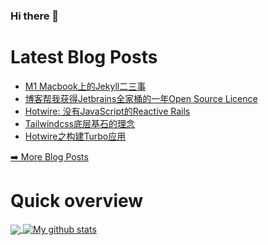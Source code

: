 ### Hi there 👋

<!--
**xfyuan/xfyuan** is a ✨ _special_ ✨ repository because its `README.md` (this file) appears on your GitHub profile.

Here are some ideas to get you started:

- 🔭 I’m currently working on ...
- 🌱 I’m currently learning ...
- 👯 I’m looking to collaborate on ...
- 🤔 I’m looking for help with ...
- 💬 Ask me about ...
- 📫 How to reach me: ...
- 😄 Pronouns: ...
- ⚡ Fun fact: ...
-->

# Latest Blog Posts
<!-- BLOG-POST-LIST:START -->
- [M1 Macbook上的Jekyll二三事](http://xfyuan.github.io/2021/09/jekyll-on-m1-macbook/)
- [博客帮我获得Jetbrains全家桶的一年Open Source Licence](http://xfyuan.github.io/2021/09/jetbrains-assigned-open-source-licence-to-me/)
- [Hotwire: 没有JavaScript的Reactive Rails](http://xfyuan.github.io/2021/04/hotwire-reactive-rails-with-no-javascript/)
- [Tailwindcss底层基石的理念](http://xfyuan.github.io/2021/04/the-foundation-of-how-tailwindcss-works/)
- [Hotwire之构建Turbo应用](http://xfyuan.github.io/2021/03/hotwire-build-turbo-application/)
<!-- BLOG-POST-LIST:END -->
<p><a href="https://xfyuan.github.io/">➡️ More Blog Posts</a></p>

# Quick overview
<a href="https://github.com/anuraghazra/github-readme-stats">
  <!-- Change the `github-readme-stats.anuraghazra1.vercel.app` to `github-readme-stats.vercel.app`  -->
  <img align="center" src="https://github-readme-stats.anuraghazra1.vercel.app/api/top-langs/?username=xfyuan" />
</a>
<a href="https://github.com/anuraghazra/github-readme-stats">
  <img align="center" src="https://github-readme-stats.anuraghazra1.vercel.app/api?username=xfyuan&show_icons=true&line_height=27" alt="My github stats" />
</a>  
